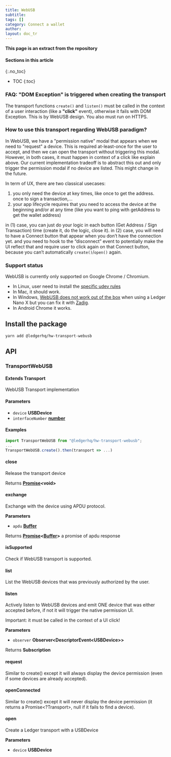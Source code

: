 ```yaml
---
title: WebUSB
subtitle:
tags: []
category: Connect a wallet
author:
layout: doc_tr
---
```


**This page is an extract from the repository**

#### Sections in this article
{:.no_toc}
* TOC
{:toc}

### FAQ: "DOM Exception" is triggered when creating the transport

The transport functions `create()` and `listen()` must be called in the context of a user interaction (like a **"click"** event), otherwise it fails with DOM Exception. This is by WebUSB design. You also must run on HTTPS.

### How to use this transport regarding WebUSB paradigm?

In WebUSB, we have a "permission native" modal that appears when we need to "request" a device. This is required at-least-once for the user to accept, and then we can open the transport without triggering this modal. However, in both cases, it must happen in context of a click like explain above. Our current implementation tradeoff is to abstract this out and only trigger the permission modal if no device are listed. This might change in the future.

In term of UX, there are two classical usecases:

1.  you only need the device at key times, like once to get the address. once to sign a transaction,...
2.  your app lifecycle requires that you need to access the device at the beginning and/or at any time (like you want to ping with getAddress to get the wallet address)

in (1) case, you can just do your logic in each button (Get Address / Sign Transaction) time (create it, do the logic, close it).
in (2) case, you will need to have a Connect button that appear when you don’t have the connection yet. and you need to hook to the “disconnect” event to potentially make the UI reflect that and require user to click again on that Connect button, because you can’t automatically `create()`/`open()` again.

### Support status

WebUSB is currently only supported on Google Chrome / Chromium.

-   In Linux, user need to install the [specific udev rules](https://raw.githubusercontent.com/LedgerHQ/udev-rules/master/add_udev_rules.sh)
-   In Mac, it should work.
-   In Windows, [WebUSB does not work out of the box](https://github.com/WICG/webusb/issues/143) when using a Ledger Nano X but you can fix it with [Zadig](https://zadig.akeo.ie/).
-   In Android Chrome it works.

## Install the package

`yarn add @ledgerhq/hw-transport-webusb`

## API

### TransportWebUSB

#### Extends Transport

WebUSB Transport implementation

#### Parameters

-   `device` **USBDevice**
-   `interfaceNumber` **[number](https://developer.mozilla.org/docs/Web/JavaScript/Reference/Global_Objects/Number)**

#### Examples

```js
import TransportWebUSB from "@ledgerhq/hw-transport-webusb";
...
TransportWebUSB.create().then(transport => ...)
```

#### close

Release the transport device

Returns **[Promise](https://developer.mozilla.org/docs/Web/JavaScript/Reference/Global_Objects/Promise)&lt;void>**

#### exchange

Exchange with the device using APDU protocol.

**Parameters**

-   `apdu` **[Buffer](https://nodejs.org/api/buffer.html)**

Returns **[Promise](https://developer.mozilla.org/docs/Web/JavaScript/Reference/Global_Objects/Promise)&lt;[Buffer](https://nodejs.org/api/buffer.html)>** a promise of apdu response

#### isSupported

Check if WebUSB transport is supported.

#### list

List the WebUSB devices that was previously authorized by the user.

#### listen

Actively listen to WebUSB devices and emit ONE device
that was either accepted before, if not it will trigger the native permission UI.

Important: it must be called in the context of a UI click!

**Parameters**

-   `observer` **Observer&lt;DescriptorEvent&lt;USBDevice>>**

Returns **Subscription**

#### request

Similar to create() except it will always display the device permission (even if some devices are already accepted).

#### openConnected

Similar to create() except it will never display the device permission (it returns a Promise&lt;?Transport>, null if it fails to find a device).

#### open

Create a Ledger transport with a USBDevice

**Parameters**

-   `device` **USBDevice**
